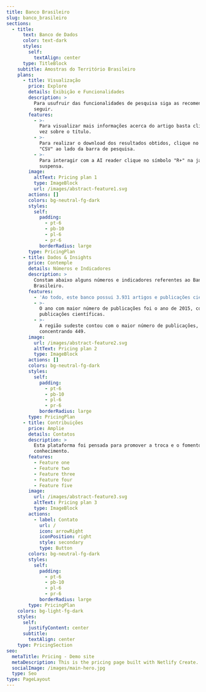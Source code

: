 ```yaml
---
title: Banco Brasileiro
slug: banco_brasileiro
sections:
  - title:
      text: Banco de Dados
      color: text-dark
      styles:
        self:
          textAlign: center
      type: TitleBlock
    subtitle: Amostras do Território Brasileiro
    plans:
      - title: Visualização
        price: Explore
        details: Exibição e Funcionalidades
        description: >
          Para usufruir das funcionalidades de pesquisa siga as recomendações a
          seguir.
        features:
          - >-
            Para visualizar mais informações acerca do artigo basta clicar uma
            vez sobre o título.
          - >-
            Para realizar o download dos resultados obtidos, clique no botão
            "CSV" ao lado da barra de pesquisa.
          - >-
            Para interagir com a AI reader clique no símbolo "R+" na janela
            suspensa.
        image:
          altText: Pricing plan 1
          type: ImageBlock
          url: /images/abstract-feature1.svg
        actions: []
        colors: bg-neutral-fg-dark
        styles:
          self:
            padding:
              - pt-6
              - pb-10
              - pl-6
              - pr-6
            borderRadius: large
        type: PricingPlan
      - title: Dados & Insights
        price: Contemple
        details: Números e Indicadores
        description: >
          Constam abaixo alguns números e indicadores referentes ao Banco
          Brasileiro.
        features:
          - 'Ao todo, este banco possui 3.931 artigos e publicações científicas.'
          - >-
            O ano com maior número de publicações foi o ano de 2015, com 453
            publicações científicas.
          - >-
            A região sudeste contou com o maior número de publicações,
            concentrando 449.
        image:
          url: /images/abstract-feature2.svg
          altText: Pricing plan 2
          type: ImageBlock
        actions: []
        colors: bg-neutral-fg-dark
        styles:
          self:
            padding:
              - pt-6
              - pb-10
              - pl-6
              - pr-6
            borderRadius: large
        type: PricingPlan
      - title: Contribuições
        price: Amplie
        details: Contatos
        description: >
          Esta plataforma foi pensada para promover a troca e o fomento de
          conhecimento.
        features:
          - Feature one
          - Feature two
          - Feature three
          - Feature four
          - Feature five
        image:
          url: /images/abstract-feature3.svg
          altText: Pricing plan 3
          type: ImageBlock
        actions:
          - label: Contato
            url: /
            icon: arrowRight
            iconPosition: right
            style: secondary
            type: Button
        colors: bg-neutral-fg-dark
        styles:
          self:
            padding:
              - pt-6
              - pb-10
              - pl-6
              - pr-6
            borderRadius: large
        type: PricingPlan
    colors: bg-light-fg-dark
    styles:
      self:
        justifyContent: center
      subtitle:
        textAlign: center
    type: PricingSection
seo:
  metaTitle: Pricing - Demo site
  metaDescription: This is the pricing page built with Netlify Create.
  socialImage: /images/main-hero.jpg
  type: Seo
type: PageLayout
---
```

